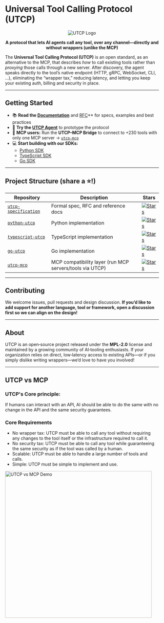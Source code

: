 # Universal Tool Calling Protocol (UTCP)

<p align="center">
  <img src="../assets/banner.png" alt="UTCP Logo" />
</p>

<p align="center">
  <strong>A protocol that lets AI agents call any tool, over any channel—directly and without wrappers (unlike the MCP)</strong>
</p>

The **Universal Tool Calling Protocol (UTCP)** is an open standard, as an alternative to the MCP, that describes *how* to call existing tools rather than *proxying* those calls through a new server. After discovery, the agent speaks directly to the tool’s native endpoint (HTTP, gRPC, WebSocket, CLI, …), eliminating the “wrapper tax,” reducing latency, and letting you keep your existing auth, billing and security in place.

---

## Getting Started

* 📚 **Read the [Documentation](https://utcp.io)** and [RFC](https://github.com/universal-tool-calling-protocol/utcp-specification/blob/main/RFC.md)** for specs, examples and best practices
* 🤖 **Try the [UTCP Agent](https://github.com/universal-tool-calling-protocol/utcp-agent)** to prototype the protocol
* 🔌 **MCP users:** Run the **UTCP–MCP Bridge** to connect to +230 tools with only one MCP server → [`utcp-mcp`](https://github.com/universal-tool-calling-protocol/utcp-mcp) <!-- Update repo slug if different -->
* 💻 **Start building with our SDKs:**
  * [Python SDK](https://github.com/universal-tool-calling-protocol/python-utcp)
  * [TypeScript SDK](https://github.com/universal-tool-calling-protocol/typescript-utcp)
  * [Go SDK](https://github.com/universal-tool-calling-protocol/go-utcp)

---

## Project Structure (share a ⭐!)

| Repository                                                                                             | Description                                                | Stars                                                                                                                                                                                             |
| ------------------------------------------------------------------------------------------------------ | ---------------------------------------------------------- | ------------------------------------------------------------------------------------------------------------------------------------------------------------------------------------------------- |
| [`utcp-specification`](https://github.com/universal-tool-calling-protocol/utcp-specification)          | Formal spec, RFC and reference docs                        | [![Stars](https://img.shields.io/github/stars/universal-tool-calling-protocol/utcp-specification?style=social)](https://github.com/universal-tool-calling-protocol/utcp-specification/)          |
| [`python-utcp`](https://github.com/universal-tool-calling-protocol/python-utcp)                        | Python implementation                                      | [![Stars](https://img.shields.io/github/stars/universal-tool-calling-protocol/python-utcp?style=social)](https://github.com/universal-tool-calling-protocol/python-utcp/)                        |
| [`typescript-utcp`](https://github.com/universal-tool-calling-protocol/typescript-utcp)                | TypeScript implementation                                  | [![Stars](https://img.shields.io/github/stars/universal-tool-calling-protocol/typescript-utcp?style=social)](https://github.com/universal-tool-calling-protocol/typescript-utcp/)                |
| [`go-utcp`](https://github.com/universal-tool-calling-protocol/go-utcp)                                | Go implementation                                          | [![Stars](https://img.shields.io/github/stars/universal-tool-calling-protocol/go-utcp?style=social)](https://github.com/universal-tool-calling-protocol/go-utcp/)                                |
| [`utcp-mcp`](https://github.com/universal-tool-calling-protocol/utcp-mcp)                | MCP compatibility layer (run MCP servers/tools via UTCP)   | [![Stars](https://img.shields.io/github/stars/universal-tool-calling-protocol/utcp-mcp?style=social)](https://github.com/universal-tool-calling-protocol/utcp-mcp/)                |

---

## Contributing

We welcome issues, pull requests and design discussion. **If you’d like to add support for another language, tool or framework, open a discussion first so we can align on the design!**

---

## About

UTCP is an open‑source project released under the **MPL‑2.0** license and maintained by a growing community of AI‑tooling enthusiasts. If your organization relies on direct, low‑latency access to existing APIs—or if you simply dislike writing wrappers—we’d love to have you involved!

---

## UTCP vs MCP

### UTCP's Core principle: 
If humans can interact with an API, AI should be able to do the same with no change in the API and the same security guarantees.

### Core Requirements
* No wrapper tax: UTCP must be able to call any tool without requiring any changes to the tool itself or the infrastructure required to call it.
* No security tax: UTCP must be able to call any tool while guaranteeing the same security as if the tool was called by a human.
* Scalable: UTCP must be able to handle a large number of tools and calls.
* Simple: UTCP must be simple to implement and use.


<p align="left">
  <img
    src="../assets/mcp-vs-utcp.gif"
    alt="UTCP vs MCP Demo"
    width="480"          
  />
</p>
